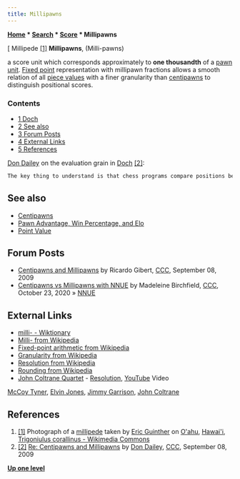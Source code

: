 ```yaml
---
title: Millipawns
---
```

**[Home](Home "Home") \* [Search](Search "Search") \* [Score](Score "Score") \* Millipawns**



[ Millipede <a id="cite-note-1" href="#cite-ref-1">[1]</a>
**Millipawns**, (Milli-pawns)  

a score unit which corresponds approximately to **one thousandth** of a [pawn unit](Pawn_Advantage,_Win_Percentage,_and_Elo "Pawn Advantage, Win Percentage, and Elo"). [Fixed point](https://en.wikipedia.org/wiki/Fixed-point_arithmetic) representation with millipawn fractions allows a smooth relation of all [piece values](Point_Value "Point Value") with a finer granularity than [centipawns](Centipawns "Centipawns") to distinguish positional scores. 



### Contents


* [1 Doch](#doch)
* [2 See also](#see-also)
* [3 Forum Posts](#forum-posts)
* [4 External Links](#external-links)
* [5 References](#references)






[Don Dailey](Don_Dailey "Don Dailey") on the evaluation grain in [Doch](Doch "Doch") <a id="cite-note-2" href="#cite-ref-2">[2]</a>:




```C++
The key thing to understand is that chess programs compare positions better than they evaluate them. Since most of the positions you compare are very similar (most of the pieces are sitting on the same squares) even a tiny difference can distinguish one similar position from another and even do it correctly. Even though neither position may have a very accurate evaluation, your evaluations function is more likely than not to pick the best one of the two given a choice as it will likely have more of something "good" in one of them, or less of something "bad". 

```

## See also


* [Centipawns](Centipawns "Centipawns")
* [Pawn Advantage, Win Percentage, and Elo](Pawn_Advantage,_Win_Percentage,_and_Elo "Pawn Advantage, Win Percentage, and Elo")
* [Point Value](Point_Value "Point Value")


## Forum Posts


* [Centipawns and Millipawns](http://www.talkchess.com/forum/viewtopic.php?t=29694) by Ricardo Gibert, [CCC](CCC "CCC"), September 08, 2009
* [Centipawns vs Millipawns with NNUE](http://www.talkchess.com/forum3/viewtopic.php?f=7&t=75501) by Madeleine Birchfield, [CCC](CCC "CCC"), October 23, 2020 » [NNUE](NNUE "NNUE")


## External Links


* [milli- - Wiktionary](http://en.wiktionary.org/wiki/milli-)
* [Milli- from Wikipedia](https://en.wikipedia.org/wiki/Milli-)
* [Fixed-point arithmetic from Wikipedia](https://en.wikipedia.org/wiki/Fixed-point_arithmetic)
* [Granularity from Wikipedia](https://en.wikipedia.org/wiki/Granularity)
* [Resolution from Wikipedia](https://en.wikipedia.org/wiki/Resolution)
* [Rounding from Wikipedia](https://en.wikipedia.org/wiki/Rounding)
* [John Coltrane Quartet](Category:John_Coltrane "Category:John Coltrane") - [Resolution](https://en.wikipedia.org/wiki/A_Love_Supreme), [YouTube](https://en.wikipedia.org/wiki/YouTube) Video


 [McCoy Tyner](Category:McCoy_Tyner "Category:McCoy Tyner"), [Elvin Jones](Category:Elvin_Jones "Category:Elvin Jones"), [Jimmy Garrison](https://en.wikipedia.org/wiki/Jimmy_Garrison), [John Coltrane](Category:John_Coltrane "Category:John Coltrane")
 
## References


1. <a id="cite-ref-1" href="#cite-note-1">[1]</a> Photograph of a [millipede](https://en.wikipedia.org/wiki/Millipede) taken by [Eric Guinther](https://en.wikipedia.org/wiki/User:Marshman) on [O'ahu](https://en.wikipedia.org/wiki/Oahu), [Hawai'i](https://en.wikipedia.org/wiki/Hawaii), [Trigoniulus corallinus - Wikimedia Commons](http://commons.wikimedia.org/wiki/Trigoniulus_corallinus)
2. <a id="cite-ref-2" href="#cite-note-2">[2]</a> [Re: Centipawns and Millipawns](http://www.talkchess.com/forum/viewtopic.php?t=29694&start=10) by [Don Dailey](Don_Dailey "Don Dailey"), [CCC](CCC "CCC"), September 08, 2009

**[Up one level](Score "Score")**







 
